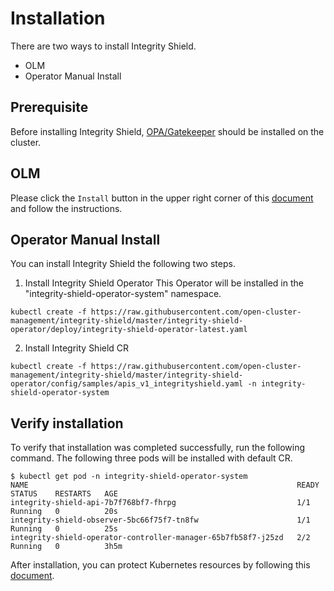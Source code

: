 # Installation
There are two ways to install Integrity Shield.
- OLM
- Operator Manual Install

## Prerequisite
Before installing Integrity Shield, [OPA/Gatekeeper](https://github.com/open-policy-agent/gatekeeper) should be installed on the cluster.

## OLM
Please click the `Install` button in the upper right corner of this [document](https://operatorhub.io/operator/integrity-shield-operator) and follow the instructions.

## Operator Manual Install
You can install Integrity Shield the following two steps.
1. Install Integrity Shield Operator
This Operator will be installed in the "integrity-shield-operator-system" namespace.
```
kubectl create -f https://raw.githubusercontent.com/open-cluster-management/integrity-shield/master/integrity-shield-operator/deploy/integrity-shield-operator-latest.yaml
```

2. Install Integrity Shield CR

```
kubectl create -f https://raw.githubusercontent.com/open-cluster-management/integrity-shield/master/integrity-shield-operator/config/samples/apis_v1_integrityshield.yaml -n integrity-shield-operator-system
```


## Verify installation
To verify that installation was completed successfully,
run the following command.
The following three pods will be installed with default CR.
```
$ kubectl get pod -n integrity-shield-operator-system                                                                                                                  
NAME                                                            READY   STATUS    RESTARTS   AGE
integrity-shield-api-7b7f768bf7-fhrpg                           1/1     Running   0          20s
integrity-shield-observer-5bc66f75f7-tn8fw                      1/1     Running   0          25s
integrity-shield-operator-controller-manager-65b7fb58f7-j25zd   2/2     Running   0          3h5m
```

After installation, you can protect Kubernetes resources by following this [document](https://github.com/open-cluster-management/integrity-shield/blob/master/docs/README_GETTING-STARTED-TUTORIAL.md).